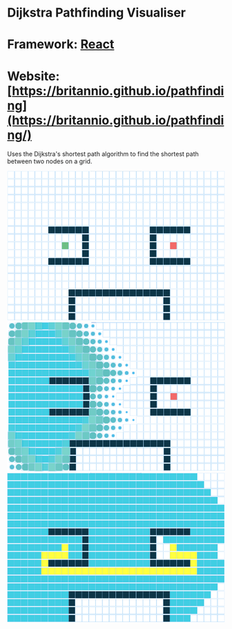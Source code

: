 # Dijkstra Pathfinding Visualiser

# Framework: [React](https://reactjs.org/)
# Website: [https://britannio.github.io/pathfinding](https://britannio.github.io/pathfinding/)

Uses the Dijkstra's shortest path algorithm to find the shortest path between
two nodes on a grid.

![Initial grid state with walls.](https://raw.githubusercontent.com/britannio/pathfinding/master/result/walls.png)
![Grid after searching has begun.](https://raw.githubusercontent.com/britannio/pathfinding/master/result/searching.png)
![Grid after the shortest path has been found.](https://raw.githubusercontent.com/britannio/pathfinding/master/result/shortest_path.png)